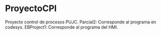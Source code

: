 # ProyectoCPI
Proyecto control de procesos PUJC.
Parcial2: Corresponde al programa en codesys.
EBProject1: Corresponde al programa del HMI.
